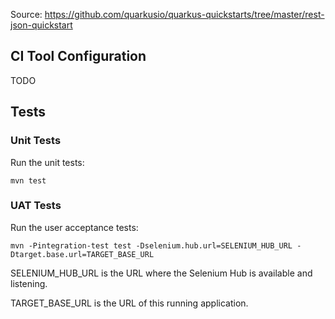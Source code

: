 Source: https://github.com/quarkusio/quarkus-quickstarts/tree/master/rest-json-quickstart

## CI Tool Configuration

TODO

## Tests

### Unit Tests
Run the unit tests:
```
mvn test
```

### UAT Tests
Run the user acceptance tests:
```
mvn -Pintegration-test test -Dselenium.hub.url=SELENIUM_HUB_URL -Dtarget.base.url=TARGET_BASE_URL
```

SELENIUM_HUB_URL is the URL where the Selenium Hub is available and listening.

TARGET_BASE_URL is the URL of this running application.
